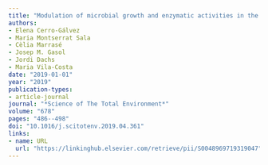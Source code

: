 ```yaml
---
title: "Modulation of microbial growth and enzymatic activities in the marine environment due to exposure to organic contaminants of emerging concern and hydrocarbons"
authors:
- Elena Cerro-Gálvez
- Maria Montserrat Sala
- Cèlia Marrasé
- Josep M. Gasol
- Jordi Dachs
- Maria Vila-Costa
date: "2019-01-01"
year: "2019"
publication-types:
- article-journal
journal: "*Science of The Total Environment*"
volume: "678"
pages: "486--498"
doi: "10.1016/j.scitotenv.2019.04.361"
links:
- name: URL
  url: "https://linkinghub.elsevier.com/retrieve/pii/S0048969719319047"
---
```

